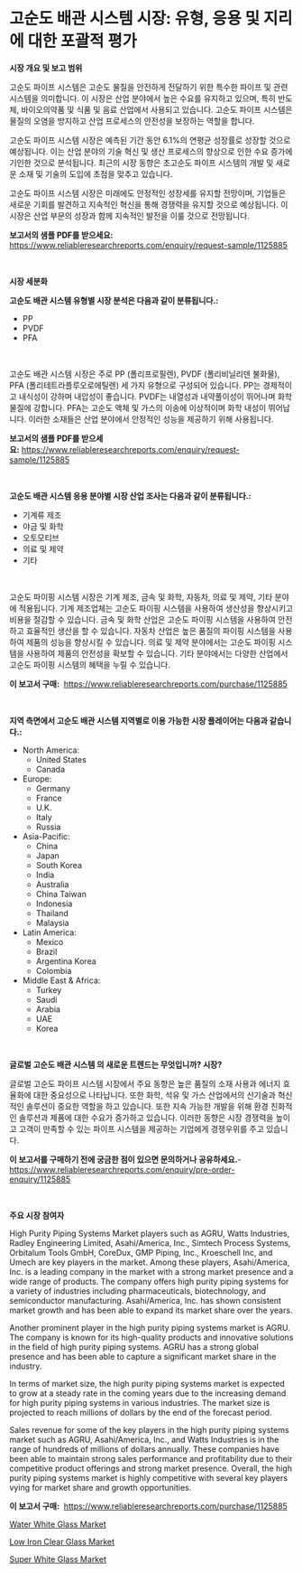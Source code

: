 <p><h1>고순도 배관 시스템 시장: 유형, 응용 및 지리에 대한 포괄적 평가</h1></p><p><strong>시장 개요 및 보고 범위</strong></p>
<p><p>고순도 파이프 시스템은 고순도 물질을 안전하게 전달하기 위한 특수한 파이프 및 관련 시스템을 의미합니다. 이 시장은 산업 분야에서 높은 수요를 유지하고 있으며, 특히 반도체, 바이오의약품 및 식품 및 음료 산업에서 사용되고 있습니다. 고순도 파이프 시스템은 물질의 오염을 방지하고 산업 프로세스의 안전성을 보장하는 역할을 합니다.</p><p>고순도 파이프 시스템 시장은 예측된 기간 동안 6.1%의 연평균 성장률로 성장할 것으로 예상됩니다. 이는 산업 분야의 기술 혁신 및 생산 프로세스의 향상으로 인한 수요 증가에 기인한 것으로 분석됩니다. 최근의 시장 동향은 초고순도 파이프 시스템의 개발 및 새로운 소재 및 기술의 도입에 초점을 맞추고 있습니다.</p><p>고순도 파이프 시스템 시장은 미래에도 안정적인 성장세를 유지할 전망이며, 기업들은 새로운 기회를 발견하고 지속적인 혁신을 통해 경쟁력을 유지할 것으로 예상됩니다. 이 시장은 산업 부문의 성장과 함께 지속적인 발전을 이룰 것으로 전망됩니다.</p></p>
<p><strong>보고서의 샘플 PDF를 받으세요:</strong> <a href="https://www.reliableresearchreports.com/enquiry/request-sample/1125885">https://www.reliableresearchreports.com/enquiry/request-sample/1125885</a></p>
<p>&nbsp;</p>
<p><strong>시장 세분화</strong></p>
<p><strong>고순도 배관 시스템 유형별 시장 분석은 다음과 같이 분류됩니다.:</strong></p>
<p><ul><li>PP</li><li>PVDF</li><li>PFA</li></ul></p>
<p>&nbsp;</p>
<p><p>고순도 배관 시스템 시장은 주로 PP (폴리프로필렌), PVDF (폴리비닐리덴 불화물), PFA (폴리테트라플루오로에틸렌) 세 가지 유형으로 구성되어 있습니다. PP는 경제적이고 내식성이 강하며 내압성이 좋습니다. PVDF는 내열성과 내약풀이성이 뛰어나며 화학 물질에 강합니다. PFA는 고순도 액체 및 가스의 이송에 이상적이며 화학 내성이 뛰어납니다. 이러한 소재들은 산업 분야에서 안정적인 성능을 제공하기 위해 사용됩니다.</p></p>
<p><strong>보고서의 샘플 PDF를 받으세요:</strong>&nbsp;<a href="https://www.reliableresearchreports.com/enquiry/request-sample/1125885">https://www.reliableresearchreports.com/enquiry/request-sample/1125885</a></p>
<p>&nbsp;</p>
<p><strong> 고순도 배관 시스템 응용 분야별 시장 산업 조사는 다음과 같이 분류됩니다.:</strong></p>
<p><ul><li>기계류 제조</li><li>야금 및 화학</li><li>오토모티브</li><li>의료 및 제약</li><li>기타</li></ul></p>
<p>&nbsp;</p>
<p><p>고순도 파이핑 시스템 시장은 기계 제조, 금속 및 화학, 자동차, 의료 및 제약, 기타 분야에 적용됩니다. 기계 제조업체는 고순도 파이핑 시스템을 사용하여 생산성을 향상시키고 비용을 절감할 수 있습니다. 금속 및 화학 산업은 고순도 파이핑 시스템을 사용하여 안전하고 효율적인 생산을 할 수 있습니다. 자동차 산업은 높은 품질의 파이핑 시스템을 사용하여 제품의 성능을 향상시킬 수 있습니다. 의료 및 제약 분야에서는 고순도 파이핑 시스템을 사용하여 제품의 안전성을 확보할 수 있습니다. 기타 분야에서는 다양한 산업에서 고순도 파이핑 시스템의 혜택을 누릴 수 있습니다.</p></p>
<p><strong>이 보고서 구매:</strong>&nbsp; <a href="https://www.reliableresearchreports.com/purchase/1125885">https://www.reliableresearchreports.com/purchase/1125885</a></p>
<p>&nbsp;</p>
<p><strong>지역 측면에서 고순도 배관 시스템 지역별로 이용 가능한 시장 플레이어는 다음과 같습니다.:</strong></p>
<p><ul>
    <li>
        North America:
        <ul>
            <li>United States</li>
            <li>Canada</li>
        </ul>
    </li>
    <li>
        Europe:
        <ul>
            <li>Germany</li>
            <li>France</li>
            <li>U.K.</li>
            <li>Italy</li>
            <li>Russia</li>
        </ul>
    </li>
    <li>
        Asia-Pacific:
        <ul>
            <li>China</li>
            <li>Japan</li>
            <li>South Korea</li>
            <li>India</li>
            <li>Australia</li>
            <li>China Taiwan</li>
            <li>Indonesia</li>
            <li>Thailand</li>
            <li>Malaysia</li>
        </ul>
    </li>
    <li>
        Latin America:
        <ul>
            <li>Mexico</li>
            <li>Brazil</li>
            <li>Argentina Korea</li>
            <li>Colombia</li>
        </ul>
    </li>
    <li>
        Middle East & Africa:
        <ul>
            <li>Turkey</li>
            <li>Saudi</li>
            <li>Arabia</li>
            <li>UAE</li>
            <li>Korea</li>
        </ul>
    </li>
    </ul></p>
<p>&nbsp;</p>
<p><strong>글로벌 고순도 배관 시스템 의 새로운 트렌드는 무엇입니까? 시장?</strong></p>
<p><p>글로벌 고순도 파이프 시스템 시장에서 주요 동향은 높은 품질의 소재 사용과 에너지 효율화에 대한 중요성으로 나타납니다. 또한 화학, 석유 및 가스 산업에서의 신기술과 혁신적인 솔루션이 중요한 역할을 하고 있습니다. 또한 지속 가능한 개발을 위해 환경 친화적인 솔루션과 제품에 대한 수요가 증가하고 있습니다. 이러한 동향은 시장 경쟁력을 높이고 고객이 만족할 수 있는 파이프 시스템을 제공하는 기업에게 경쟁우위를 주고 있습니다.</p></p>
<p><strong>이 보고서를 구매하기 전에 궁금한 점이 있으면 문의하거나 공유하세요.</strong>- <a href="https://www.reliableresearchreports.com/enquiry/pre-order-enquiry/1125885">https://www.reliableresearchreports.com/enquiry/pre-order-enquiry/1125885</a></p>
<p>&nbsp;</p>
<p><strong>주요 시장 참여자</strong></p>
<p><p>High Purity Piping Systems Market players such as AGRU, Watts Industries, Radley Engineering Limited, Asahi/America, Inc., Simtech Process Systems, Orbitalum Tools GmbH, CoreDux, GMP Piping, Inc., Kroeschell Inc, and Umech are key players in the market. Among these players, Asahi/America, Inc. is a leading company in the market with a strong market presence and a wide range of products. The company offers high purity piping systems for a variety of industries including pharmaceuticals, biotechnology, and semiconductor manufacturing. Asahi/America, Inc. has shown consistent market growth and has been able to expand its market share over the years.</p><p>Another prominent player in the high purity piping systems market is AGRU. The company is known for its high-quality products and innovative solutions in the field of high purity piping systems. AGRU has a strong global presence and has been able to capture a significant market share in the industry.</p><p>In terms of market size, the high purity piping systems market is expected to grow at a steady rate in the coming years due to the increasing demand for high purity piping systems in various industries. The market size is projected to reach millions of dollars by the end of the forecast period.</p><p>Sales revenue for some of the key players in the high purity piping systems market such as AGRU, Asahi/America, Inc., and Watts Industries is in the range of hundreds of millions of dollars annually. These companies have been able to maintain strong sales performance and profitability due to their competitive product offerings and strong market presence. Overall, the high purity piping systems market is highly competitive with several key players vying for market share and growth opportunities.</p></p>
<p><strong>이 보고서 구매:</strong>&nbsp;&nbsp;<a href="https://www.reliableresearchreports.com/purchase/1125885">https://www.reliableresearchreports.com/purchase/1125885</a></p>
<p><p><a href="https://github.com/nicoletavirag/Market-Research-Report-List-2/blob/main/water-white-glass-market.md">Water White Glass Market</a></p><p><a href="https://github.com/redneck06/Market-Research-Report-List-2/blob/main/low-iron-clear-glass-market.md">Low Iron Clear Glass Market</a></p><p><a href="https://github.com/mauripalmi/Market-Research-Report-List-2/blob/main/super-white-glass-market.md">Super White Glass Market</a></p></p>
